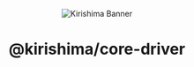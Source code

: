 <div align="center">

![Kirishima Banner](https://i.kagchi.my.id/kirishima-ship-banner.jpg)

# @kirishima/core-driver

</div>
